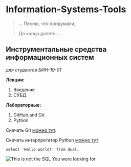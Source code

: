 # Information-Systems-Tools
> ...
> Песню, что придумали,
> 
> До конца допеть.
> ...

## Инструментальные средства информационных систем
*для студентов БИН-19-01* 

**Лекции:**
1. Введение
2. СУБД


**Лабораторные:**
1. GitHub and Git
2. Python


Скачать Git [можно тут](https://git-scm.com/download/win).

Скачать интерпретатор Python [можно тут](https://www.python.org/downloads/)


`select 'Hello world!' from dual;`

![This is not the SQL You were looking for](https://asktom.oracle.com/pls/apex/f?p=100:DOWNLOAD::APPLICATION_PROCESS=GET_IMAGE:::GET_TYPE,GET_ID:SUPP_NAME,NOT_THE_SQL_LOOKING_FOR)
